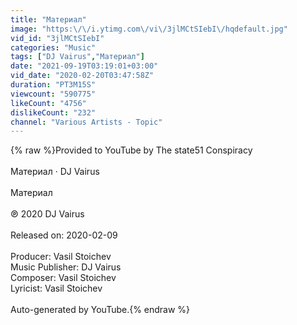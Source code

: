 ```yaml
---
title: "Материал"
image: "https:\/\/i.ytimg.com\/vi\/3jlMCtSIebI\/hqdefault.jpg"
vid_id: "3jlMCtSIebI"
categories: "Music"
tags: ["DJ Vairus","Материал"]
date: "2021-09-19T03:19:01+03:00"
vid_date: "2020-02-20T03:47:58Z"
duration: "PT3M15S"
viewcount: "590775"
likeCount: "4756"
dislikeCount: "232"
channel: "Various Artists - Topic"
---
```

{% raw %}Provided to YouTube by The state51 Conspiracy<br /><br />Материал · DJ Vairus<br /><br />Материал<br /><br />℗ 2020 DJ Vairus<br /><br />Released on: 2020-02-09<br /><br />Producer: Vasil Stoichev<br />Music  Publisher: DJ Vairus<br />Composer: Vasil Stoichev<br />Lyricist: Vasil Stoichev<br /><br />Auto-generated by YouTube.{% endraw %}
